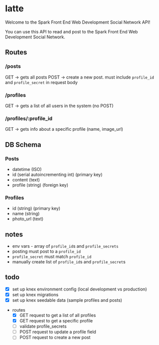 # latte

Welcome to the Spark Front End Web Development Social Network API!

You can use this API to read and post to the Spark Front End Web Development Social Network.

## Routes

### /posts

GET -> gets all posts
POST -> create a new post. must include `profile_id` and `profile_secret` in request body

### /profiles

GET -> gets a list of all users in the system
(no POST)

### /profiles/:profile_id

GET -> gets info about a specific profile (name, image_url)

## DB Schema

### Posts

-   datetime (ISO)
-   id (serial autoincrementing int) (primary key)
-   content (text)
-   profile (string) (foreign key)

### Profiles

-   id (string) (primary key)
-   name (string)
-   photo_url (text)

## notes

-   env vars - array of `profile_id`s and `profile_secrets`
-   posting must post to a `profile_id`
-   `profile_secret` must match `profile_id`
-   manually create list of `profile_id`s and `profile_secret`s

## todo

-   [x] set up knex environment config (local development vs production)
-   [x] set up knex migrations
-   [x] set up knex seedable data (sample profiles and posts)
-   routes
    -   [x] GET request to get a list of all profiles
    -   [x] GET request to get a specific profile
    -   [ ] validate profile_secrets
    -   [ ] POST request to update a profile field
    -   [ ] POST request to create a new post
